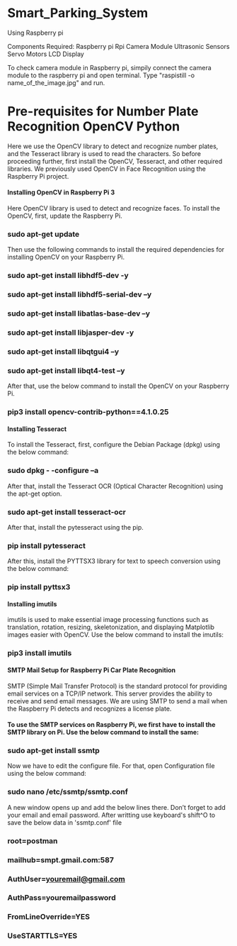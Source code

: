 # Smart_Parking_System

Using Raspberry pi

Components Required:
Raspberry pi
Rpi Camera Module
Ultrasonic Sensors
Servo Motors
LCD Display



To check camera module in Raspberry pi, simpily connect the camera module to the raspberry pi and open terminal. Type "raspistill -o name_of_the_image.jpg" and run.

# Pre-requisites for Number Plate Recognition OpenCV Python
Here we use the OpenCV library to detect and recognize number plates, and the Tesseract library is used to read the characters. So before proceeding further, first install the OpenCV, Tesseract, and other required libraries. We previously used OpenCV in Face Recognition using the Raspberry Pi project.

 
 
#### Installing OpenCV in Raspberry Pi 3
Here OpenCV library is used to detect and recognize faces. To install the OpenCV, first, update the Raspberry Pi.

### sudo apt-get update
 

Then use the following commands to install the required dependencies for installing OpenCV on your Raspberry Pi.
### sudo apt-get install libhdf5-dev -y 
### sudo apt-get install libhdf5-serial-dev –y 
### sudo apt-get install libatlas-base-dev –y 
### sudo apt-get install libjasper-dev -y
### sudo apt-get install libqtgui4 –y
### sudo apt-get install libqt4-test –y
 

After that, use the below command to install the OpenCV on your Raspberry Pi.

### pip3 install opencv-contrib-python==4.1.0.25
 

#### Installing Tesseract 

To install the Tesseract, first, configure the Debian Package (dpkg) using the below command:

### sudo dpkg - -configure –a
 

After that, install the Tesseract OCR (Optical Character Recognition) using the apt-get option.

### sudo apt-get install tesseract-ocr
 

After that, install the pytesseract using the pip.

### pip install pytesseract
 

After this, install the PYTTSX3 library for text to speech conversion using the below command:

### pip install pyttsx3
 

#### Installing imutils 

imutils is used to make essential image processing functions such as translation, rotation, resizing, skeletonization, and displaying Matplotlib images easier with OpenCV. Use the below command to install the imutils:

### pip3 install imutils
 

#### SMTP Mail Setup for Raspberry Pi Car Plate Recognition
SMTP (Simple Mail Transfer Protocol) is the standard protocol for providing email services on a TCP/IP network. This server provides the ability to receive and send email messages. We are using SMTP to send a mail when the Raspberry Pi detects and recognizes a license plate.

 

#### To use the SMTP services on Raspberry Pi, we first have to install the SMTP library on Pi. Use the below command to install the same:

### sudo apt-get install ssmtp
 

Now we have to edit the configure file. For that, open Configuration file using the below command:

### sudo nano /etc/ssmtp/ssmtp.conf
 

A new window opens up and add the below lines there. Don’t forget to add your email and email password. After writting use keyboard's shift^O to save the below data in 'ssmtp.conf' file 

### root=postman
### mailhub=smpt.gmail.com:587
### AuthUser=youremail@gmail.com
### AuthPass=youremailpassword
### FromLineOverride=YES
### UseSTARTTLS=YES
